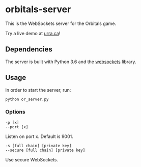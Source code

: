 # orbitals-server

This is the WebSockets server for the Orbitals game.

Try a live demo at [urra.ca](https://urra.ca/orbitals/)!

## Dependencies

The server is built with Python 3.6 and the [websockets](https://websockets.readthedocs.io/en/stable/) library.

## Usage

In order to start the server, run:

```
python or_server.py
```

### Options

`-p [x]`  
`--port [x]`

Listen on port x. Default is 9001.

`-s [full chain] [private key]`  
`--secure [full chain] [private key]`

Use secure WebSockets.
